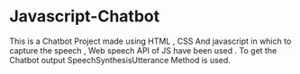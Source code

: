 # Javascript-Chatbot
This is a Chatbot Project made using HTML , CSS And javascript in which to capture the speech , Web speech API of JS have been used .
To get the Chatbot output SpeechSynthesisUtterance Method is used.
